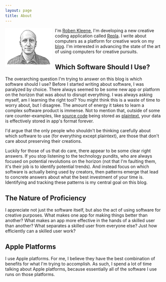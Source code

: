 ```yaml
---
layout: page
title: About
---
```


<img src="/assets/about-me.png" style="float: left; width: 30%; margin-right: 10px" alt="Roben Kleene" />

I'm [Roben Kleene](https://robenkleene.com), I'm developing a new creative coding application called [Repla](https://repla.app). I write about computers as a platform for creative work on my [blog](https://blog.robenkleene.com). I'm interested in advancing the state of the art of using computers for creative pursuits.

## Which Software Should I Use?

The overarching question I'm trying to answer on this blog is which software should I use? Before I started writing about software, I was paralyzed by choice. There always seemed to be some new app or platform on the horizon that was about to disrupt everything. I was always asking myself, am I learning the right tool? You might think this is a waste of time to worry about, but I disagree. The amount of energy it takes to learn a complex software product is immense. Not to mention that, outside of some rare counter-examples, like [source code](https://en.wikipedia.org/wiki/Source_code) being stored as [plaintext](https://en.wikipedia.org/wiki/Plaintext), your data is effectively stored in app's format forever.

I'd argue that the only people who shouldn't be thinking carefully about which software to use (for everything except plaintext), are those that don't care about preserving their creations.

Luckily for those of us that do care, there appear to be some clear right answers. If you stop listening to the technology pundits, who are always focused on potential revolutions on the horizon (not that I'm faulting them, it's their job is to identify potential trends). And instead focus on which software is actually being used by creators, then patterns emerge that lead to concrete answers about what the best investment of your time is. Identifying and tracking these patterns is my central goal on this blog.

## The Nature of Proficiency

I appreciate not just the software itself, but also the act of using software for creative purposes. What makes one app for making things better than another? What makes an app more effective in the hands of a skilled user than another? What separates a skilled user from everyone else? Just how efficiently can a skilled user work?

## Apple Platforms

I use Apple platforms. For me, I believe they have the best combination of benefits for what I'm trying to accomplish. As such, I spend a lot of time talking about Apple platforms, because essentially all of the software I use runs on those platforms.
